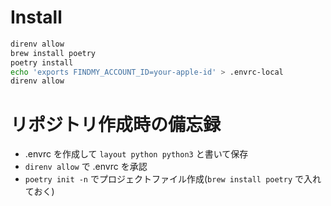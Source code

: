 # Install

```sh
direnv allow
brew install poetry
poetry install
echo 'exports FINDMY_ACCOUNT_ID=your-apple-id' > .envrc-local
direnv allow
```

# リポジトリ作成時の備忘録

- .envrc を作成して `layout python python3` と書いて保存
- `direnv allow` で .envrc を承認
- `poetry init -n` でプロジェクトファイル作成(`brew install poetry` で入れておく)
